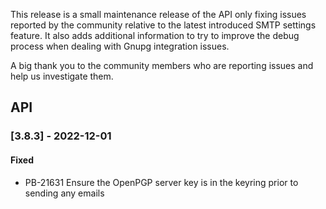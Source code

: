 This release is a small maintenance release of the API only fixing issues reported by the community relative to the latest introduced SMTP settings feature. It also adds additional information to try to improve the debug process when dealing with Gnupg integration issues.

A big thank you to the community members who are reporting issues and help us investigate them.

## API
### [3.8.3] - 2022-12-01
#### Fixed
- PB-21631 Ensure the OpenPGP server key is in the keyring prior to sending any emails